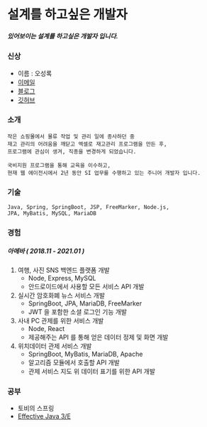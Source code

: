 # 설계를 하고싶은 개발자
##### 있어보이는 설계를 하고싶은 개발자 입니다. 
### 신상
- 이름 : 오성록
- [이메일](mailto:traeuman@gmail.com)
- [블로그](lokie.tistory.com)
- [깃허브](github.com/Lokie89)
    
### 소개
    작은 쇼핑몰에서 물류 작업 및 관리 일에 종사하던 중
    재고 관리의 어려움을 깨닫고 엑셀로 재고관리 프로그램을 만든 후,
    프로그램에 관심이 생겨, 직종을 변경하게 되었습니다.
    
    국비지원 프로그램을 통해 교육을 이수하고,
    현재 웹 에이전시에서 2년 동안 SI 업무를 수행하고 있는 주니어 개발자 입니다.
    
### 기술
    Java, Spring, SpringBoot, JSP, FreeMarker, Node.js,
    JPA, MyBatis, MySQL, MariaDB
    
### 경험
##### 아메바 ( 2018.11 - 2021.01 )
1. 여행, 사진 SNS 백엔드 플랫폼 개발
    - Node, Express, MySQL
    - 안드로이드에서 사용할 모든 서비스 API 개발
2. 실시간 암호화폐 뉴스 서비스 개발
    - SpringBoot, JPA, MariaDB, FreeMarker
    - JWT 을 포함한 소셜 로그인 기능 개발
3. 사내 PC 관제를 위한 서비스 개발
    - Node, React
    - 제공해주는 API 를 통해 얻은 데이터 정제 및 화면 개발
4. 위치데이터 관제 서비스 개발
    - SpringBoot, MyBatis, MariaDB, Apache
    - 알고리즘 모듈에서 호출할 API 개발
    - 관제 서비스 지도 위 데이터 표기를 위한 API 개발

### 공부
- 토비의 스프링
- [Effective Java 3/E](https://github.com/GANGNAM-EFFECTIVEJAVA/EFFECTIVEJAVA/wiki)

     